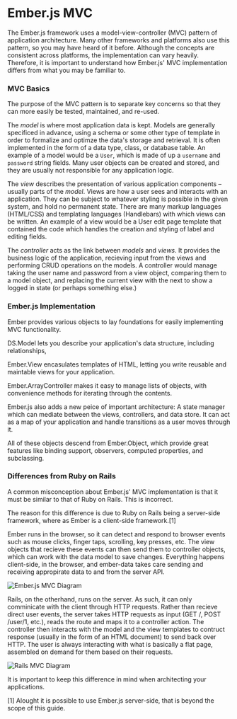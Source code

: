 # Ember.js MVC

The Ember.js framework uses a model-view-controller (MVC) pattern of application architecture. Many other frameworks and platforms also use this pattern, so you may have heard of it before. Although the concepts are consistent across platforms, the implementation can vary heavily. Therefore, it is important to understand how Ember.js' MVC implementation differs from what you may be familiar to.

### MVC Basics

The purpose of the MVC pattern is to separate key concerns so that they can more easily be tested, maintained, and re-used.

The *model* is where most application data is kept. Models are generally specificed in advance, using a schema or some other type of template in order to formalize and optimze the data's storage and retrieval. It is often implemented in the form of a data type, class, or database table. An example of a model would be a `User`, which is made of up a `username` and `password` string fields. Many user objects can be created and stored, and they are usually not responsible for any application logic.

The *view* describes the presentation of various application components – usually parts of the *model*. Views are how a user sees and interacts with an application. They can be subject to whatever styling is possible in the given system, and hold no permanent state. There are many markup languages (HTML/CSS) and templating languages (Handlebars) with which views can be written. An example of a view would be a User edit page template that contained the code which handles the creation and styling of label and editing fields.

The *controller* acts as the link between *models* and *views*. It provides the business logic of the application, recieving input from the views and performing CRUD operations on the models. A controller would manage taking the user name and password from a view object, comparing them to a model object, and replacing the current view with the next to show a logged in state (or perhaps something else.)


### Ember.js Implementation

Ember provides various objects to lay foundations for easily implementing MVC functionality.

DS.Model lets you describe your application's data structure, including relationships, 

Ember.View encasulates templates of HTML, letting you write reusable and maintable views for your application.

Ember.ArrayController makes it easy to manage lists of objects, with convenience methods for iterating through the contents.

Ember.js also adds a new peice of important architecture: A state manager which can mediate between the views, controllers, and data store. It can act as a map of your application and handle transitions as a user moves through it.

All of these objects descend from Ember.Object, which provide great features like binding support, observers, computed properties, and subclassing.


### Differences from Ruby on Rails

A common misconception about Ember.js' MVC implementation is that it must be similar to that of Ruby on Rails. This is incorrect. 

The reason for this difference is due to Ruby on Rails being a server-side framework, where as Ember is a client-side framework.[1]

Ember runs in the browser, so it can detect and respond to browser events such as mouse clicks, finger taps, scrolling, key presses, etc. The view objects that recieve these events can then send them to controller objects, which can work with the data model to save changes. Everything happens client-side, in the browser, and ember-data takes care sending and receiving appropirate data to and from the server API.

![Ember.js MVC Diagram](/images/ember_mvc/embermvc.png)

Rails, on the otherhand, runs on the server. As such, it can only comminicate with the client through HTTP requests. Rather than recieve direct user events, the server takes HTTP requests as input (GET /, POST /user/1, etc.), reads the route and maps it to a controller action. The controller then interacts with the model and the view templates to contruct response (usually in the form of an HTML document) to send back over HTTP. The user is always interacting with what is basically a flat page, assembled on demand for them based on their requests.

![Rails MVC Diagram](/images/ember_mvc/railsmvc.png)

It is important to keep this difference in mind when architecting your applications. 

[1] Alought it is possible to use Ember.js server-side, that is beyond the scope of this guide.
